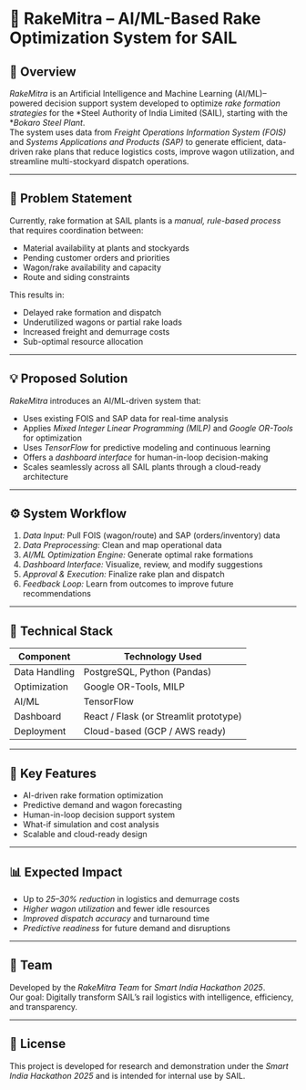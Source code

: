 # 🚆 RakeMitra – AI/ML-Based Rake Optimization System for SAIL

## 📘 Overview
*RakeMitra* is an Artificial Intelligence and Machine Learning (AI/ML)–powered decision support system developed to optimize *rake formation strategies* for the *Steel Authority of India Limited (SAIL), starting with the **Bokaro Steel Plant*.  
The system uses data from *Freight Operations Information System (FOIS)* and *Systems Applications and Products (SAP)* to generate efficient, data-driven rake plans that reduce logistics costs, improve wagon utilization, and streamline multi-stockyard dispatch operations.

---

## 🎯 Problem Statement
Currently, rake formation at SAIL plants is a *manual, rule-based process* that requires coordination between:
- Material availability at plants and stockyards  
- Pending customer orders and priorities  
- Wagon/rake availability and capacity  
- Route and siding constraints  

This results in:
- Delayed rake formation and dispatch  
- Underutilized wagons or partial rake loads  
- Increased freight and demurrage costs  
- Sub-optimal resource allocation  

---

## 💡 Proposed Solution
*RakeMitra* introduces an AI/ML-driven system that:
- Uses existing FOIS and SAP data for real-time analysis  
- Applies *Mixed Integer Linear Programming (MILP)* and *Google OR-Tools* for optimization  
- Uses *TensorFlow* for predictive modeling and continuous learning  
- Offers a *dashboard interface* for human-in-loop decision-making  
- Scales seamlessly across all SAIL plants through a cloud-ready architecture  

---

## ⚙ System Workflow
1. *Data Input:* Pull FOIS (wagon/route) and SAP (orders/inventory) data  
2. *Data Preprocessing:* Clean and map operational data  
3. *AI/ML Optimization Engine:* Generate optimal rake formations  
4. *Dashboard Interface:* Visualize, review, and modify suggestions  
5. *Approval & Execution:* Finalize rake plan and dispatch  
6. *Feedback Loop:* Learn from outcomes to improve future recommendations  

---

## 🧠 Technical Stack
| Component | Technology Used |
|------------|-----------------|
| Data Handling | PostgreSQL, Python (Pandas) |
| Optimization | Google OR-Tools, MILP |
| AI/ML | TensorFlow |
| Dashboard | React / Flask (or Streamlit prototype) |
| Deployment | Cloud-based (GCP / AWS ready) |

---

## 🚀 Key Features
- AI-driven rake formation optimization  
- Predictive demand and wagon forecasting  
- Human-in-loop decision support system  
- What-if simulation and cost analysis  
- Scalable and cloud-ready design  

---

## 📊 Expected Impact
- Up to *25–30% reduction* in logistics and demurrage costs  
- *Higher wagon utilization* and fewer idle resources  
- *Improved dispatch accuracy* and turnaround time  
- *Predictive readiness* for future demand and disruptions  

---

## 👥 Team
Developed by the *RakeMitra Team* for *Smart India Hackathon 2025*.  
Our goal: Digitally transform SAIL’s rail logistics with intelligence, efficiency, and transparency.  

---

## 📎 License
This project is developed for research and demonstration under the *Smart India Hackathon 2025* and is intended for internal use by SAIL.
